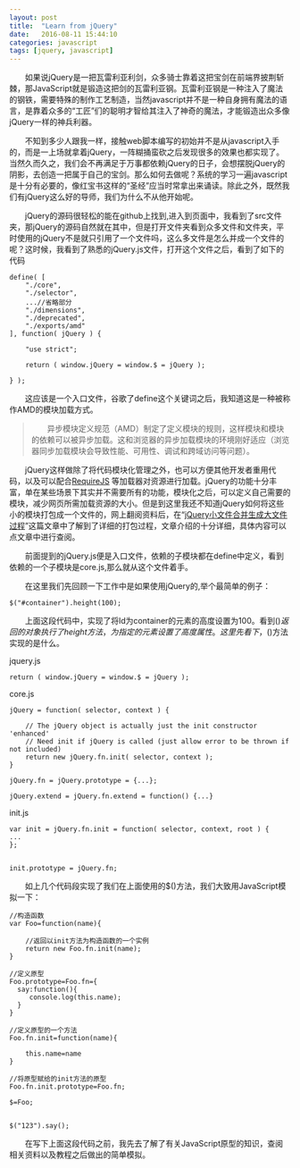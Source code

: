 ```yaml
---
layout: post
title:  "Learn from jQuery"
date:   2016-08-11 15:44:10
categories: javascript
tags: [jquery, javascript]
---
```


&emsp;&emsp;如果说jQuery是一把瓦雷利亚利剑，众多骑士靠着这把宝剑在前端界披荆斩棘，那JavaScript就是锻造这把剑的瓦雷利亚钢。瓦雷利亚钢是一种注入了魔法的钢铁，需要特殊的制作工艺制造，当然javascript并不是一种自身拥有魔法的语言，是靠着众多的“工匠”们的聪明才智给其注入了神奇的魔法，才能锻造出众多像jQuery一样的神兵利器。

&emsp;&emsp;不知到多少人跟我一样，接触web脚本编写的初始并不是从javascript入手的，而是一上场就拿着jQuery，一阵糊捅蛮砍之后发现很多的效果也都实现了。当然久而久之，我们会不再满足于万事都依赖jQuery的日子，会想摆脱jQuery的阴影，去创造一把属于自己的宝剑。那么如何去做呢？系统的学习一遍javascript是十分有必要的，像红宝书这样的“圣经”应当时常拿出来诵读。除此之外，既然我们有jQuery这么好的导师，我们为什么不从他开始呢。

&emsp;&emsp;jQuery的源码很轻松的能在github上找到,进入到页面中，我看到了src文件夹，那jQuery的源码自然就在其中，但是打开文件夹看到众多文件和文件夹，平时使用的jQuery不是就只引用了一个文件吗，这么多文件是怎么并成一个文件的呢？这时候，我看到了熟悉的jQuery.js文件，打开这个文件之后，看到了如下的代码

	define( [
		"./core",
		"./selector",
		...//省略部分
		"./dimensions",
		"./deprecated",
		"./exports/amd"
	], function( jQuery ) {

		"use strict";

		return ( window.jQuery = window.$ = jQuery );

	} );
&emsp;&emsp;这应该是一个入口文件，谷歌了define这个关键词之后，我知道这是一种被称作AMD的模块加载方式。
>&emsp;&emsp;异步模块定义规范（AMD）制定了定义模块的规则，这样模块和模块的依赖可以被异步加载。这和浏览器的异步加载模块的环境刚好适应（浏览器同步加载模块会导致性能、可用性、调试和跨域访问等问题）。

&emsp;&emsp;jQuery这样做除了将代码模块化管理之外，也可以方便其他开发者重用代码，以及可以配合[RequireJS](http://requirejs.org/ "RequireJS") 等加载器对资源进行加载。jQuery的功能十分丰富，单在某些场景下其实并不需要所有的功能，模块化之后，可以定义自己需要的模块，减少网页所需加载资源的大小。但是到这里我还不知道jQuery如何将这些小的模块打包成一个文件的，网上翻阅资料后，在“[jQuery小文件合并生成大文件过程](http://hzxiaosheng.bitbucket.org/work/2014/02/17/jQuery-build-process.html "jQuery小文件合并生成大文件过程")”这篇文章中了解到了详细的打包过程，文章介绍的十分详细，具体内容可以点文章中进行查阅。

&emsp;&emsp;前面提到的jQuery.js便是入口文件，依赖的子模块都在define中定义，看到依赖的一个子模块是core.js,那么就从这个文件着手。

&emsp;&emsp;在这里我们先回顾一下工作中是如果使用jQuery的,举个最简单的例子：

	$("#container").height(100);
	
&emsp;&emsp;上面这段代码中，实现了将Id为container的元素的高度设置为100。看到$()返回的对象执行了height方法，为指定的元素设置了高度属性。这里先看下，$()方法实现的是什么。

jquery.js

	return ( window.jQuery = window.$ = jQuery );

core.js

	jQuery = function( selector, context ) {

		// The jQuery object is actually just the init constructor 'enhanced'
		// Need init if jQuery is called (just allow error to be thrown if not included)
		return new jQuery.fn.init( selector, context );
	}
	
	jQuery.fn = jQuery.prototype = {...};
	
	jQuery.extend = jQuery.fn.extend = function() {...}
	
init.js

	var init = jQuery.fn.init = function( selector, context, root ) {
	...
	};
	
	
	init.prototype = jQuery.fn;

&emsp;&emsp;如上几个代码段实现了我们在上面使用的$()方法，我们大致用JavaScript模拟一下：

	//构造函数
	var Foo=function(name){
		
		//返回以init方法为构造函数的一个实例
    	return new Foo.fn.init(name); 
    }
    
   	//定义原型
    Foo.prototype=Foo.fn={
      say:function(){
         console.log(this.name);
      }
    }
    
    //定义原型的一个方法
    Foo.fn.init=function(name){
    
    	this.name=name
	}

	//将原型赋给的init方法的原型
	Foo.fn.init.prototype=Foo.fn;
	
	$=Foo;

	
	$("123").say();
	
&emsp;&emsp;在写下上面这段代码之前，我先去了解了有关JavaScript原型的知识，查阅相关资料以及教程之后做出的简单模拟。